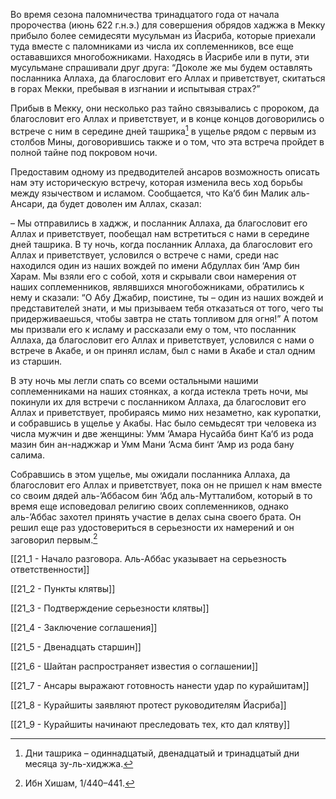 Во время сезона паломничества тринадцатого года от начала пророчества (июнь 622 г.н.э.) для совершения обрядов хаджжа в Мекку прибыло более семидесяти мусульман из Йасриба, которые приехали туда вместе с паломниками из числа их соплеменников, все еще остававшихся многобожниками. Находясь в Йасрибе или в пути, эти мусульмане спрашивали друг друга: “Доколе же мы будем оставлять посланника Аллаха, да благословит его Аллах и приветствует, скитаться в горах Мекки, пребывая в изгнании и испытывая страх?”

Прибыв в Мекку, они несколько раз тайно связывались с пророком, да благословит его Аллах и приветствует, и в конце концов договорились о встрече с ним в середине дней ташрика[^1] в ущелье рядом с первым из столбов Мины, договорившись также и о том, что эта встреча пройдет в полной тайне под покровом ночи.

Предоставим одному из предводителей ансаров возможность описать нам эту историческую встречу, которая изменила весь ход борьбы между язычеством и исламом. Сообщается, что Ка‘б бин Малик аль-Ансари, да будет доволен им Аллах, сказал:

– Мы отправились в хаджж, и посланник Аллаха, да благословит его Аллах и приветствует, пообещал нам встретиться с нами в середине дней ташрика. В ту ночь, когда посланник Аллаха, да благословит его Аллах и приветствует, условился о встрече с нами, среди нас находился один из наших вождей по имени Абдуллах бин ‘Амр бин Харам. Мы взяли его с собой, хотя и скрывали свои намерения от наших соплеменников, являвшихся многобожниками, обратились к нему и сказали: “О Абу Джабир, поистине, ты – один из наших вождей и представителей знати, и мы призываем тебя отказаться от того, чего ты придерживаешься, чтобы завтра не стать топливом для огня!” А потом мы призвали его к исламу и рассказали ему о том, что посланник Аллаха, да благословит его Аллах и приветствует, условился с нами о встрече в Акабе, и он принял ислам, был с нами в Акабе и стал одним из старшин.

В эту ночь мы легли спать со всеми остальными нашими соплеменниками на наших стоянках, а когда истекла треть ночи, мы покинули их для встречи с посланником Аллаха, да благословит его Аллах и приветствует, пробираясь мимо них незаметно, как куропатки, и собравшись в ущелье у Акабы. Нас было семьдесят три человека из числа мужчин и две женщины: Умм ‘Амара Нусайба бинт Ка‘б из рода мазин бин ан-наджжар и Умм Мани ‘Асма бинт ‘Амр из рода бану салима.

Собравшись в этом ущелье, мы ожидали посланника Аллаха, да благословит его Аллах и приветствует, пока он не пришел к нам вместе со своим дядей аль-’Аббасом бин ‘Абд аль-Мутталибом, который в то время еще исповедовал религию своих соплеменников, однако аль-’Аббас захотел принять участие в делах сына своего брата. Он решил еще раз удостовериться в серьезности их намерений и он заговорил первым.[^2]

[[21_1 - Начало разговора. Аль-Аббас указывает на серьезность ответственности]]

[[21_2 - Пункты клятвы]]

[[21_3 - Подтверждение серьезности клятвы]]

[[21_4 - Заключение соглашения]]

[[21_5 - Двенадцать старшин]]

[[21_6 - Шайтан распространяет известия о соглашении]]

[[21_7 - Ансары выражают готовность нанести удар по курайшитам]]

[[21_8 - Курайшиты заявляют протест руководителям Йасриба]]

[[21_9 - Курайшиты начинают преследовать тех, кто дал клятву]]

[^1]: Дни ташрика – одиннадцатый, двенадцатый и тринадцатый дни месяца зу-ль-хиджжа.

[^2]: Ибн Хишам, 1/440–441.

